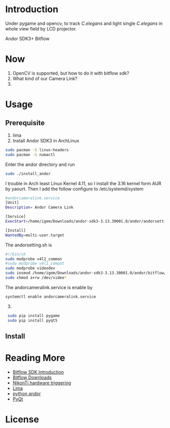 # Introduction
  Under pygame and opencv, to track *C.elegans* and light single  *C.elegans* in whole view field by LCD projector.

  Andor SDK3+ Bitflow

# Now
1. OpenCV is supported, but how to do it with bitflow sdk?
2. What kind of our Camera Link?
3.

# Usage
## Prerequisite
1. lima
2. Install Andor SDK3 in  ArchLinux
``` bash
sudo pacman -S linux-headers
sudo pacman -S numactl
```
Enter the andor directory and run
``` bash
sudo ./install_andor
```
I trouble in Arch least Linux Kernel 4.11, so I install the 3.16 kernel form AUR by yaourt.
Then I add the follow configure to /etc/systemd/system

``` bash
#andorcameralink.service                                            
[Unit]
Description= Andor Camera Link

[Service]
ExecStart=/home/igem/Downloads/andor-sdk3-3.13.30001.0/andor/andorsetting.sh

[Install]
WantedBy=multi-user.target
```
The andorsetting.sh is
``` bash
#!/bin/sh
sudo modprobe v4l2_common
#sudo modprobe v4l1_compat
sudo modprobe videodev
sudo insmod /home/igem/Downloads/andor-sdk3-3.13.30001.0/andor/bitflow/drv/bitf$
sudo chmod a+rw /dev/video*
```
The andorcameralink.service is enable by
``` bash
systemctl enable andorcameralink.service
```


3.

``` bash
 sudo pip install pygame
 sudo pip install pyqt5
```



## Install

# Reading More
+ [Bitflow SDK Introduction]( www.bitflow.com/products/details/third-party-software)
+ [Bitflow Downloads](www.bitflow.com/products/downloads )
+ [NikonTi hardware triggering](https://github.com/vanNimwegenLab/MiM_NikonTi/blob/master/Docs/NikonTi_hardware_triggering.md)
+ [Lima](http://lima.blissgarden.org/camera/andor3/doc/index.html?highlight=andor3)
+ [python andor](https://pypi.python.org/pypi/andor)
+ [PyQt](https://wiki.python.org/moin/PyQt)

# License
